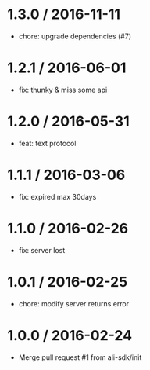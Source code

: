 
1.3.0 / 2016-11-11
==================

  * chore: upgrade dependencies (#7)

1.2.1 / 2016-06-01
==================

  * fix: thunky & miss some api

1.2.0 / 2016-05-31
==================

  * feat: text protocol

1.1.1 / 2016-03-06
==================

  * fix: expired max 30days

1.1.0 / 2016-02-26
==================

  * fix: server lost

1.0.1 / 2016-02-25
==================

  * chore: modify server returns error

1.0.0 / 2016-02-24
==================

  * Merge pull request #1 from ali-sdk/init
